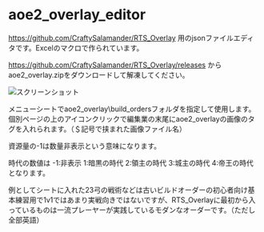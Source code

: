 # aoe2_overlay_editor
https://github.com/CraftySalamander/RTS_Overlay 用のjsonファイルエディタです。Excelのマクロで作られています。

https://github.com/CraftySalamander/RTS_Overlay/releases から
aoe2_overlay.zipをダウンロードして解凍してください。

![スクリーンショット](https://github.com/Ponpok0/aoe2_overlay_editor/assets/89362710/ad4a4db8-2b6e-4bfa-868c-2483360060c5)

メニューシートでaoe2_overlay\build_ordersフォルダを指定して使用します。
個別ページの上のアイコンクリックで編集業の末尾にaoe2_overlayの画像のタグを入れられます。（＄記号で挟まれた画像ファイル名）

資源量の-1は数量非表示という意味になります。

時代の数値は
-1:非表示
1:暗黒の時代
2:領主の時代
3:城主の時代
4:帝王の時代
となります。

例としてシートに入れた23弓の戦術などは古いビルドオーダーの初心者向け基本練習用で1v1ではあまり実戦向きではないですが、RTS_Overlayに最初から入っているものは一流プレーヤーが実践しているモダンなオーダーです。（ただし全部英語）
